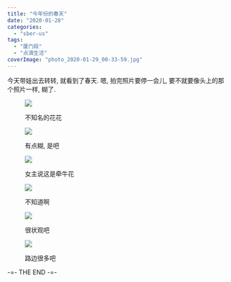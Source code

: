 ```yaml
---
title: "今年份的春天"
date: "2020-01-28"
categories: 
  - "sber-us"
tags: 
  - "厦门段"
  - "点滴生活"
coverImage: "photo_2020-01-29_00-33-59.jpg"
---
```


今天带娃出去转转, 就看到了春天. 嗯, 拍完照片要停一会儿, 要不就要像头上的那个照片一样, 糊了.

<figure>

![](images/photo_2020-01-28_22-51-00-768x1024.jpg)

<figcaption>

不知名的花花

</figcaption>

</figure>

<figure>

![](images/photo_2020-01-28_22-51-09-768x1024.jpg)

<figcaption>

有点糊, 是吧

</figcaption>

</figure>

<figure>

![](images/photo_2020-01-28_22-51-15-768x1024.jpg)

<figcaption>

女主说这是牵牛花

</figcaption>

</figure>

<figure>

![](images/photo_2020-01-29_00-37-39-768x1024.jpg)

<figcaption>

不知道啊

</figcaption>

</figure>

<figure>

![](images/photo_2020-01-29_00-37-52.jpg)

<figcaption>

很状观吧

</figcaption>

</figure>

<figure>

![](images/photo_2020-01-29_00-39-13.jpg)

<figcaption>

路边很多吧

</figcaption>

</figure>

\-=- THE END -=-
